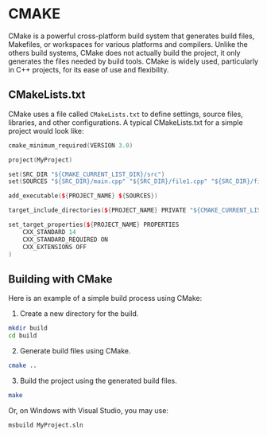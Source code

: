 # CMAKE

CMake is a powerful cross-platform build system that generates build files, Makefiles, or workspaces for various platforms and compilers.
Unlike the others build systems, CMake does not actually build the project, it only generates the files needed by build tools.
CMake is widely used, particularly in C++ projects, for its ease of use and flexibility.

## CMakeLists.txt

CMake uses a file called `CMakeLists.txt` to define settings, source files, libraries, and other configurations.
A typical CMakeLists.txt for a simple project would look like:

```cpp
cmake_minimum_required(VERSION 3.0)

project(MyProject)

set(SRC_DIR "${CMAKE_CURRENT_LIST_DIR}/src")
set(SOURCES "${SRC_DIR}/main.cpp" "${SRC_DIR}/file1.cpp" "${SRC_DIR}/file2.cpp")

add_executable(${PROJECT_NAME} ${SOURCES})

target_include_directories(${PROJECT_NAME} PRIVATE "${CMAKE_CURRENT_LIST_DIR}/include")

set_target_properties(${PROJECT_NAME} PROPERTIES
    CXX_STANDARD 14
    CXX_STANDARD_REQUIRED ON
    CXX_EXTENSIONS OFF
)
```

## Building with CMake

Here is an example of a simple build process using CMake:

1. Create a new directory for the build.

```bash
mkdir build
cd build
```

2. Generate build files using CMake.

```bash
cmake ..
```

3. Build the project using the generated build files.

```bash
make
```

Or, on Windows with Visual Studio, you may use:

```bash
msbuild MyProject.sln
```
